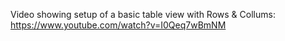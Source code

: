 Video showing setup of a basic table view with Rows & Collums: https://www.youtube.com/watch?v=I0Qeq7wBmNM 